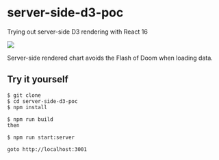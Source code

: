 # server-side-d3-poc

Trying out server-side D3 rendering with React 16

![](https://raw.githubusercontent.com/Swizec/server-side-d3-poc/master/server-side-d3-no-flash.gif)

Server-side rendered chart avoids the Flash of Doom when loading data.

## Try it yourself

```
$ git clone
$ cd server-side-d3-poc
$ npm install

$ npm run build
then

$ npm run start:server

goto http://localhost:3001
```
